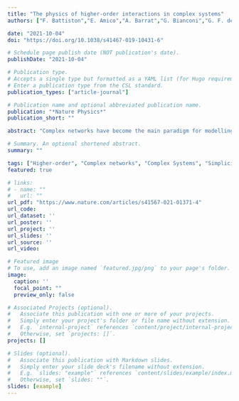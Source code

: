 ```yaml
---
title: "The physics of higher-order interactions in complex systems"
authors: ["F. Battiston","E. Amico","A. Barrat","G. Bianconi","G. F. de Arruda","B. Franceschiello",admin,"S. Kéfi","V. Latora","Y. Moreno","M. M. Murray","T. P. Peixoto","F. Vaccarino","G. Petri"]

date: "2021-10-04"
doi: "https://doi.org/10.1038/s41467-019-10431-6"

# Schedule page publish date (NOT publication's date).
publishDate: "2021-10-04"

# Publication type.
# Accepts a single type but formatted as a YAML list (for Hugo requirements).
# Enter a publication type from the CSL standard.
publication_types: ["article-journal"]

# Publication name and optional abbreviated publication name.
publication: "*Nature Physics*"
publication_short: ""

abstract: "Complex networks have become the main paradigm for modelling the dynamics of interacting systems. However, networks are intrinsically limited to describing pairwise interactions, whereas real-world systems are often characterized by higher-order interactions involving groups of three or more units. Higher-order structures, such as hypergraphs and simplicial complexes, are therefore a better tool to map the real organization of many social, biological and man-made systems. Here, we highlight recent evidence of collective behaviours induced by higher-order interactions, and we outline three key challenges for the physics of higher-order systems."

# Summary. An optional shortened abstract.
summary: ""

tags: ["Higher-order", "Complex networks", "Complex Systems", "Simplicial complex", "Hypergraphs","TDA"]
featured: true

# links:
# - name: ""
#   url: ""
url_pdf: "https://www.nature.com/articles/s41567-021-01371-4"
url_code: 
url_dataset: ''
url_poster: ''
url_project: ''
url_slides: ''
url_source: ''
url_video: 

# Featured image
# To use, add an image named `featured.jpg/png` to your page's folder. 
image:
  caption: ''
  focal_point: ""
  preview_only: false

# Associated Projects (optional).
#   Associate this publication with one or more of your projects.
#   Simply enter your project's folder or file name without extension.
#   E.g. `internal-project` references `content/project/internal-project/index.md`.
#   Otherwise, set `projects: []`.
projects: []

# Slides (optional).
#   Associate this publication with Markdown slides.
#   Simply enter your slide deck's filename without extension.
#   E.g. `slides: "example"` references `content/slides/example/index.md`.
#   Otherwise, set `slides: ""`.
slides: [example]
---
```

